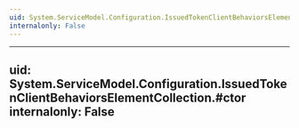 ```yaml
---
uid: System.ServiceModel.Configuration.IssuedTokenClientBehaviorsElementCollection
internalonly: False
---
```


---
uid: System.ServiceModel.Configuration.IssuedTokenClientBehaviorsElementCollection.#ctor
internalonly: False
---
